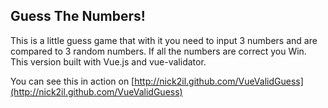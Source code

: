 Guess The Numbers!
----------------
 This is a little guess game that with it you need to input 3 numbers and are compared to 3 random numbers.
 If all the numbers are correct you Win.
 This version built with Vue.js and vue-validator.
 
 You can see this in action on [http://nick2il.github.com/VueValidGuess](http://nick2il.github.com/VueValidGuess)